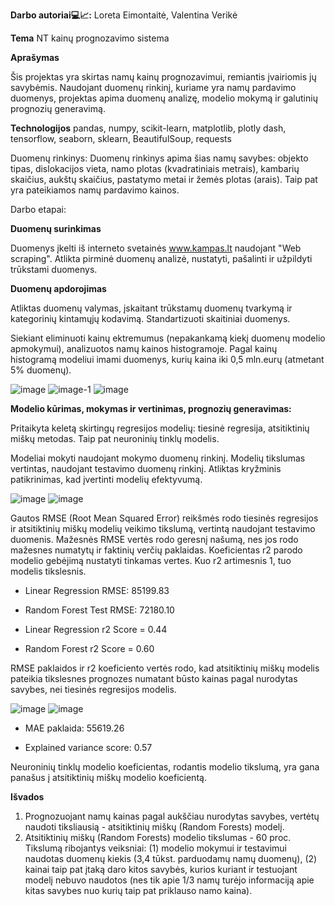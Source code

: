 **Darbo autoriai💻📈:** Loreta Eimontaitė, Valentina Verikė


****Tema****
 NT kainų prognozavimo sistema

****Aprašymas****

Šis projektas yra skirtas namų kainų prognozavimui, remiantis įvairiomis jų savybėmis.
Naudojant duomenų rinkinį, kuriame yra namų pardavimo duomenys, projektas apima duomenų analizę, modelio mokymą ir galutinių prognozių generavimą.

**Technologijos**
pandas, numpy, scikit-learn, matplotlib, plotly dash, tensorflow, seaborn, sklearn, BeautifulSoup, requests 

Duomenų rinkinys: Duomenų rinkinys apima šias namų savybes: objekto tipas, dislokacijos vieta, namo plotas (kvadratiniais metrais), kambarių skaičius, aukštų skaičius, pastatymo metai ir žemės plotas (arais).
Taip pat yra pateikiamos namų pardavimo kainos.

Darbo etapai:

****Duomenų surinkimas****

Duomenys įkelti iš interneto svetainės www.kampas.lt naudojant "Web scraping".
Atlikta pirminė duomenų analizė, nustatyti, pašalinti ir užpildyti trūkstami duomenys.

****Duomenų apdorojimas****

Atliktas duomenų valymas, įskaitant trūkstamų duomenų tvarkymą ir kategorinių 
kintamųjų kodavimą.
Standartizuoti skaitiniai duomenys.

Siekiant eliminuoti kainų ektremumus (nepakankamą kiekį duomenų modelio apmokymui), analizuotos namų kainos histogramoje. 
Pagal kainų histogramą modeliui imami duomenys, kurių kaina iki 0,5 mln.eurų (atmetant 5% duomenų).

![image](https://github.com/ValentinaVerik/NT-kain-prognozavimo-sistema/assets/157985262/791fe7c0-6841-4598-b042-ffbda61528bc)
![image-1](https://github.com/ValentinaVerik/NT-kain-prognozavimo-sistema/assets/157985262/c6d0f65f-9e4c-4350-9717-62fbe4bfc3bc)
![image](https://github.com/ValentinaVerik/NT-kain-prognozavimo-sistema/assets/157985262/78b08792-23a2-49c3-8612-b039f9445e80)

****Modelio kūrimas, mokymas ir vertinimas, prognozių generavimas:****

Pritaikyta keletą skirtingų regresijos modelių: tiesinė regresija, atsitiktinių miškų metodas. Taip pat neuroninių tinklų modelis.

Modeliai mokyti naudojant mokymo duomenų rinkinį. Modelių tikslumas vertintas, naudojant testavimo duomenų rinkinį.
Atliktas kryžminis patikrinimas, kad įvertinti modelių efektyvumą.


![image](https://github.com/ValentinaVerik/NT-kain-prognozavimo-sistema/assets/163419704/dfbfc903-7e78-4d42-9aad-c971126ec746)
![image](https://github.com/ValentinaVerik/NT-kain-prognozavimo-sistema/assets/163419704/cf95830f-4e5a-476d-940d-08e586405f65)


Gautos RMSE (Root Mean Squared Error) reikšmės rodo tiesinės regresijos ir atsitiktinių miškų modelių veikimo tikslumą, vertintą naudojant testavimo duomenis. Mažesnės RMSE vertės rodo geresnį našumą, nes jos rodo mažesnes numatytų ir faktinių verčių paklaidas. Koeficientas r2 parodo modelio gebėjimą nustatyti tinkamas vertes. Kuo r2 artimesnis 1, tuo modelis tikslesnis.

  - Linear Regression RMSE: 85199.83

  - Random Forest Test RMSE: 72180.10

  - Linear Regression r2 Score = 0.44

  - Random Forest r2 Score = 0.60
 
RMSE paklaidos ir r2 koeficiento vertės rodo, kad atsitiktinių miškų modelis pateikia tikslesnes prognozes numatant būsto kainas pagal nurodytas savybes, nei tiesinės regresijos modelis. 



![image](https://github.com/ValentinaVerik/NT-kain-prognozavimo-sistema/assets/163419704/39a6d5d0-2568-4b36-a951-b917140b0f16)
![image](https://github.com/ValentinaVerik/NT-kain-prognozavimo-sistema/assets/163419704/a41b9caa-46d5-4076-b4c1-d239c9d2cc3d)


 - MAE paklaida: 55619.26

 - Explained variance score:  0.57

Neuroninių tinklų modelio koeficientas, rodantis modelio tikslumą, yra gana panašus į atsitiktinių miškų modelio koeficientą. 

****Išvados****

1. Prognozuojant namų kainas pagal aukščiau nurodytas savybes, vertėtų naudoti tiksliausią - atsitiktinių miškų (Random Forests) modelį.
2. Atsitiktinių miškų (Random Forests) modelio tikslumas - 60 proc. Tikslumą ribojantys veiksniai: (1) modelio mokymui ir testavimui naudotas duomenų kiekis (3,4 tūkst. parduodamų namų duomenų), (2) kainai taip pat įtaką daro kitos savybės, kurios kuriant ir testuojant modelį nebuvo naudotos (nes tik apie 1/3 namų turėjo informaciją apie kitas savybes nuo kurių taip pat priklauso namo kaina).    


    



